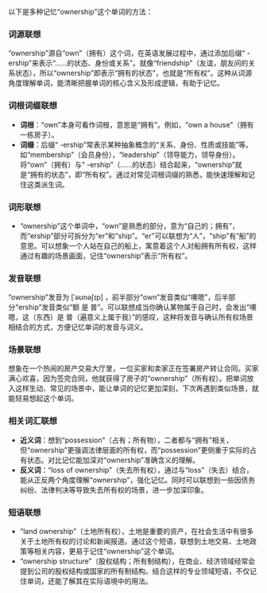 以下是多种记忆“ownership”这个单词的方法：

### 词源联想
“ownership”源自“own”（拥有）这个词，在英语发展过程中，通过添加后缀“ -ership”来表示“……的状态、身份或关系”。就像“friendship”（友谊，朋友间的关系状态），所以“ownership”即表示“拥有的状态”，也就是“所有权”。这种从词源角度理解单词，能清晰把握单词的核心含义及形成逻辑，有助于记忆。

### 词根词缀联想
 - **词根**：“own”本身可看作词根，意思是“拥有”。例如，“own a house”（拥有一栋房子）。
 - **词缀**：后缀“ -ership”常表示某种抽象概念的“关系、身份、性质或技能”等。如“membership”（会员身份），“leadership”（领导能力，领导身份）。将“own”（拥有）与“ -ership”（……的状态）结合起来，“ownership”就是“拥有的状态”，即“所有权”。通过对常见词根词缀的熟悉，能快速理解和记住这类派生词。

### 词形联想
 - “ownership”这个单词中，“own”是熟悉的部分，意为“自己的；拥有”，而“ership”部分可拆分为“er”和“ship”。“er”可以联想为“人”，“ship”有“船”的意思。可以想象一个人站在自己的船上，寓意着这个人对船拥有所有权，这样通过有趣的场景画面，记住“ownership”表示“所有权”。

### 发音联想
“ownership”发音为 [ˈəʊnəʃɪp] ，前半部分“own”发音类似“噢嗯”，后半部分“ership”发音类似“额 是 普”。可以联想成当你确认某物属于自己时，会发出“噢嗯，这（东西）是 普（遍意义上属于我）”的感叹，这种将发音与确认所有权场景相结合的方式，方便记忆单词的发音与词义。

### 场景联想
想象在一个热闹的房产交易大厅里，一位买家和卖家正在签署房产转让合同。买家满心欢喜，因为签完合同，他就获得了房子的“ownership”（所有权）。把单词放入这样生动、常见的场景中，能让单词的记忆更加深刻，下次再遇到类似场景，就能轻易想起这个单词。

### 相关词汇联想
 - **近义词**：想到“possession”（占有；所有物），二者都与“拥有”相关，但“ownership”更强调法律层面的所有权，而“possession”更侧重于实际的占有状态。对比记忆能加深对“ownership”准确含义的理解。
 - **反义词**：“loss of ownership”（失去所有权），通过与“loss”（失去）结合，能从正反两个角度理解“ownership”，强化记忆。同时可以联想到一些因债务纠纷、法律判决等导致失去所有权的场景，进一步加深印象。

### 短语联想
 - “land ownership”（土地所有权），土地是重要的资产，在社会生活中有很多关于土地所有权的讨论和新闻报道。通过这个短语，联想到土地交易、土地政策等相关内容，更易于记住“ownership”这个单词。
 - “ownership structure”（股权结构；所有制结构），在商业、经济领域经常会提到公司的股权结构或国家的所有制结构。结合这样的专业领域短语，不仅记住单词，还能了解其在实际语境中的用法。 